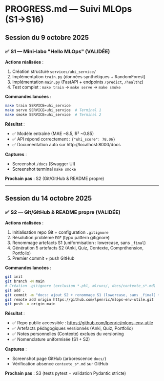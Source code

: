 # PROGRESS.md — Suivi MLOps (S1→S16)

## Session du 9 octobre 2025

### ✅ S1 — Mini-labo "Hello MLOps" (VALIDÉE)

**Actions réalisées** :
1. Création structure `services/uhi_service/`
2. Implémentation `train.py` (données synthétiques + RandomForest)
3. Implémentation `main.py` (FastAPI + endpoints `/predict`, `/healthz`)
4. Test complet : `make train` → `make serve` → `make smoke`

**Commandes lancées** :
```bash
make train SERVICE=uhi_service
make serve SERVICE=uhi_service  # Terminal 1
make smoke SERVICE=uhi_service  # Terminal 2
```

**Résultat** :
- ✅ Modèle entraîné (MAE ~8.5, R² ~0.85)
- ✅ API répond correctement : `{"uhi_score": 78.06}`
- ✅ Documentation auto sur http://localhost:8000/docs

**Captures** :
- Screenshot `/docs` (Swagger UI)
- Screenshot terminal `make smoke`

**Prochain pas** : S2 (Git/GitHub & README propre)

---

## Session du 14 octobre 2025

### ✅ S2 — Git/GitHub & README propre (VALIDÉE)

**Actions réalisées** :
1. Initialisation repo Git + configuration `.gitignore`
2. Résolution problème `EOF` (typo pattern gitignore)
3. Renommage artefacts S1 (uniformisation : lowercase, sans `_final`)
4. Génération 5 artefacts S2 (Anki, Quiz, Contexte, Compréhension, Portfolio)
5. Premier commit + push GitHub

**Commandes lancées** :
```bash
git init
git branch -M main
# Création .gitignore (exclusion *.pkl, mlruns/, docs/contexte_s*.md)
git add .
git commit -m "docs: ajout S2 + renommage S1 (lowercase, sans _final) + exclusion notes perso"
git remote add origin https://github.com/lpenric/mlops-env-utile.git
git push -u origin main
```

**Résultat** :
- ✅ Repo public accessible : https://github.com/lpenric/mlops-env-utile
- ✅ Artefacts pédagogiques versionnés (Anki, Quiz, Portfolio)
- ✅ Notes personnelles (Contexte) exclues du versioning
- ✅ Nomenclature uniformisée (S1 + S2)

**Captures** :
- Screenshot page GitHub (arborescence `docs/`)
- Vérification absence `contexte_s*.md` sur GitHub

**Prochain pas** : S3 (tests pytest + validation Pydantic stricte)
